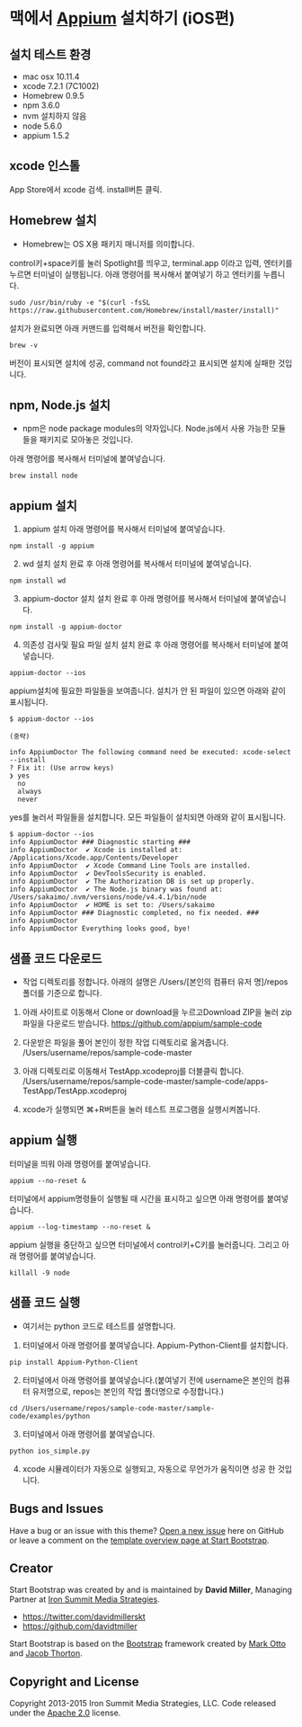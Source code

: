 # 맥에서 [Appium](http://appium.io) 설치하기 (iOS편)


설치 테스트 환경
-
* mac osx 10.11.4
* xcode 7.2.1 (7C1002)
* Homebrew 0.9.5
* npm 3.6.0
* nvm 설치하지 않음
* node 5.6.0
* appium 1.5.2


## xcode 인스톨

App Store에서 xcode 검색. 
install버튼 클릭.


## Homebrew 설치

* Homebrew는 OS X용 패키지 매니저를 의미합니다.

control키+space키를 눌러 Spotlight를 띄우고, terminal.app 이라고 입력, 엔터키를 누르면 터미널이 실행됩니다. 아래 명령어를 복사해서 붙여넣기 하고 엔터키를 누릅니다.
```
sudo /usr/bin/ruby -e "$(curl -fsSL https://raw.githubusercontent.com/Homebrew/install/master/install)"
```

설치가 완료되면 아래 커맨드를 입력해서 버전을 확인합니다.
```
brew -v
```

버전이 표시되면 설치에 성공, command not found라고 표시되면 설치에 실패한 것입니다.


## npm, Node.js 설치

* npm은 node package modules의 약자입니다. Node.js에서 사용 가능한 모듈들을 패키지로 모아놓은 것입니다.

아래 명령어를 복사해서 터미널에 붙여넣습니다.
```
brew install node
```


## appium 설치

1. appium 설치
아래 명령어를 복사해서 터미널에 붙여넣습니다.
```
npm install -g appium
```

2. wd 설치
설치 완료 후 아래 명령어를 복사해서 터미널에 붙여넣습니다.
```
npm install wd
```

3. appium-doctor 설치
설치 완료 후 아래 명령어를 복사해서 터미널에 붙여넣습니다.
```
npm install -g appium-doctor
```

4. 의존성 검사및 필요 파일 설치
설치 완료 후 아래 명령어를 복사해서 터미널에 붙여넣습니다.
```
appium-doctor --ios
```

appium설치에 필요한 파일들을 보여줍니다. 설치가 안 된 파일이 있으면 아래와 같이 표시됩니다.

```
$ appium-doctor --ios

(중략)

info AppiumDoctor The following command need be executed: xcode-select --install
? Fix it: (Use arrow keys)
❯ yes
  no
  always
  never
```

yes를 눌러서 파일들을 설치합니다.
모든 파일들이 설치되면 아래와 같이 표시됩니다.

```
$ appium-doctor --ios
info AppiumDoctor ### Diagnostic starting ###
info AppiumDoctor  ✔ Xcode is installed at: /Applications/Xcode.app/Contents/Developer
info AppiumDoctor  ✔ Xcode Command Line Tools are installed.
info AppiumDoctor  ✔ DevToolsSecurity is enabled.
info AppiumDoctor  ✔ The Authorization DB is set up properly.
info AppiumDoctor  ✔ The Node.js binary was found at: /Users/sakaimo/.nvm/versions/node/v4.4.1/bin/node
info AppiumDoctor  ✔ HOME is set to: /Users/sakaimo
info AppiumDoctor ### Diagnostic completed, no fix needed. ###
info AppiumDoctor
info AppiumDoctor Everything looks good, bye!
```

## 샘플 코드 다운로드

* 작업 디렉토리를 정합니다. 아래의 설명은 /Users/[본인의 컴퓨터 유저 명]/repos 폴더를 기준으로 합니다.

1. 아래 사이트로 이동해서 Clone or download을 누르고Download ZIP을 눌러 zip파일을 다운로드 받습니다.
https://github.com/appium/sample-code

2. 다운받은 파일을 풀어 본인이 정한 작업 디렉토리로 옮겨줍니다.
/Users/username/repos/sample-code-master

3. 아래 디렉토리로 이동해서 TestApp.xcodeproj를 더블클릭 합니다.
/Users/username/repos/sample-code-master/sample-code/apps-TestApp/TestApp.xcodeproj

4. xcode가 실행되면 ⌘+R버튼을 눌러 테스트 프로그램을 실행시켜봅니다.


## appium 실행

터미널을 띄워 아래 명령어를 붙여넣습니다.
```
appium --no-reset &
```

터미널에서 appium명령들이 실행될 때 시간을 표시하고 싶으면 아래 명령어를 붙여넣습니다.
```
appium --log-timestamp --no-reset &
```

appium 실행을 중단하고 싶으면 터미널에서 control키+C키를 눌러줍니다. 그리고 아래 명령어를 붙여넣습니다.
```
killall -9 node
```


## 샘플 코드 실행

* 여기서는 python 코드로 테스트를 설명합니다.

1. 터미널에서 아래 명령어를 붙여넣습니다. Appium-Python-Client를 설치합니다.
```
pip install Appium-Python-Client
```

2. 터미널에서 아래 명령어를 붙여넣습니다.(붙여넣기 전에 username은 본인의 컴퓨터 유저명으로, repos는 본인의 작업 폴더명으로 수정합니다.)
```
cd /Users/username/repos/sample-code-master/sample-code/examples/python
```

3. 터미널에서 아래 명령어를 붙여넣습니다.
```
python ios_simple.py
```

4. xcode 시뮬레이터가 자동으로 실행되고, 자동으로 무언가가 움직이면 성공 한 것입니다.





## Bugs and Issues

Have a bug or an issue with this theme? [Open a new issue](https://github.com/IronSummitMedia/startbootstrap-creative/issues) here on GitHub or leave a comment on the [template overview page at Start Bootstrap](http://startbootstrap.com/template-overviews/creative/).

## Creator

Start Bootstrap was created by and is maintained by **David Miller**, Managing Partner at [Iron Summit Media Strategies](http://www.ironsummitmedia.com/).

* https://twitter.com/davidmillerskt
* https://github.com/davidtmiller

Start Bootstrap is based on the [Bootstrap](http://getbootstrap.com/) framework created by [Mark Otto](https://twitter.com/mdo) and [Jacob Thorton](https://twitter.com/fat).

## Copyright and License

Copyright 2013-2015 Iron Summit Media Strategies, LLC. Code released under the [Apache 2.0](https://github.com/IronSummitMedia/startbootstrap-creative/blob/gh-pages/LICENSE) license.
